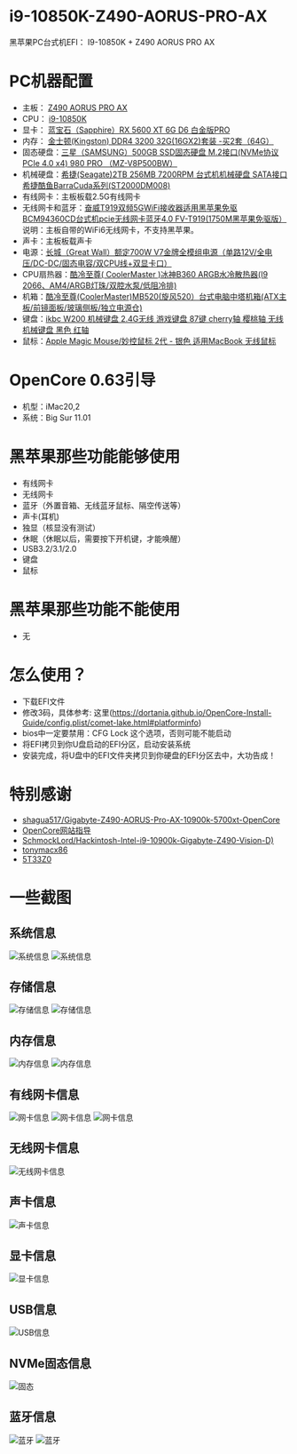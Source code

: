 # i9-10850K-Z490-AORUS-PRO-AX
黑苹果PC台式机EFI： I9-10850K +  Z490 AORUS PRO AX 

# PC机器配置
- 主板： [Z490 AORUS PRO AX](https://item.jd.com/100012824420.html)
- CPU：  [i9-10850K](https://item.jd.com/100008072593.html)
- 显卡： [蓝宝石（Sapphire）RX 5600 XT 6G D6 白金版PRO](https://item.jd.com/100007967097.html)
- 内存： [金士顿(Kingston) DDR4 3200 32G(16GX2)套装 -买2套（64G）](https://item.jd.com/100007628368.html)
- 固态硬盘：[三星（SAMSUNG）500GB SSD固态硬盘 M.2接口(NVMe协议PCIe 4.0 x4) 980 PRO （MZ-V8P500BW）](https://item.jd.com/100008757399.html)
- 机械硬盘：[希捷(Seagate)2TB 256MB 7200RPM 台式机机械硬盘 SATA接口 希捷酷鱼BarraCuda系列(ST2000DM008)](https://item.jd.com/6856662.html)
- 有线网卡：主板板载2.5G有线网卡
- 无线网卡和蓝牙：[奋威T919双频5GWiFi接收器适用黑苹果免驱BCM94360CD台式机pcie无线网卡蓝牙4.0 FV-T919(1750M黑苹果免驱版）](https://item.jd.com/18967921252.html#none)
  说明：主板自带的WiFi6无线网卡，不支持黑苹果。
- 声卡：主板板载声卡
- 电源：[长城（Great Wall）额定700W V7金牌全模组电源（单路12V/全电压/DC-DC/固态电容/双CPU线+双显卡口）](https://item.jd.com/100010194560.html)
- CPU扇热器：[酷冷至尊( CoolerMaster )冰神B360 ARGB水冷散热器(I9 2066、AM4/ARGB灯珠/双腔水泵/低阻冷排)](https://item.jd.com/100011674030.html)
- 机箱：[酷冷至尊(CoolerMaster)MB520(旋风520）台式电脑中塔机箱(ATX主板/前镜面板/玻璃侧板/独立电源仓)](https://item.jd.com/100000154107.html)
- 键盘：[ikbc W200 机械键盘 2.4G无线 游戏键盘 87键 cherry轴 樱桃轴 无线机械键盘 黑色 红轴](https://item.jd.com/100006367830.html)
- 鼠标：[Apple Magic Mouse/妙控鼠标 2代 - 银色 适用MacBook 无线鼠标](https://item.jd.com/2187061.html)
# OpenCore 0.63引导
- 机型：iMac20,2
- 系统：Big Sur 11.01 

# 黑苹果那些功能能够使用
- 有线网卡
- 无线网卡
- 蓝牙（外置音箱、无线蓝牙鼠标、隔空传送等）
- 声卡(耳机)
- 独显（核显没有测试）
- 休眠（休眠以后，需要按下开机键，才能唤醒）
- USB3.2/3.1/2.0
- 键盘
- 鼠标
# 黑苹果那些功能不能使用
- 无

# 怎么使用？
- 下载EFI文件
- 修改3码，具体参考: 这里(https://dortania.github.io/OpenCore-Install-Guide/config.plist/comet-lake.html#platforminfo)
- bios中一定要禁用：CFG Lock 这个选项，否则可能不能启动
- 将EFI拷贝到你U盘启动的EFI分区，启动安装系统
- 安装完成，将U盘中的EFI文件夹拷贝到你硬盘的EFI分区去中，大功告成！

# 特别感谢
- [shagua517/Gigabyte-Z490-AORUS-Pro-AX-10900k-5700xt-OpenCore](https://github.com/shagua517/Gigabyte-Z490-AORUS-Pro-AX-10900k-5700xt-OpenCore)
- [OpenCore网站指导](https://dortania.github.io/OpenCore-Install-Guide/)
- [SchmockLord/Hackintosh-Intel-i9-10900k-Gigabyte-Z490-Vision-D)](https://github.com/SchmockLord/Hackintosh-Intel-i9-10900k-Gigabyte-Z490-Vision-D)
- [tonymacx86](https://www.tonymacx86.com/threads/success-asus-rog-strix-z490-e-gaming-i9-10900k-opencore.299137/)
- [5T33Z0](https://github.com/5T33Z0/Gigabyte-Z490-Vision-G-Hackintosh-OpenCore)
# 一些截图

## 系统信息
![系统信息](https://github.com/zxyboy/i9-10850K-Z490-AORUS-PRO-AX/blob/main/images/system-overview.png)
![系统信息](https://github.com/zxyboy/i9-10850K-Z490-AORUS-PRO-AX/blob/main/images/system.png)

## 存储信息
![存储信息](https://github.com/zxyboy/i9-10850K-Z490-AORUS-PRO-AX/blob/main/images/disk.png)
![存储信息](https://github.com/zxyboy/i9-10850K-Z490-AORUS-PRO-AX/blob/main/images/storage.png)
## 内存信息
![内存信息](https://github.com/zxyboy/i9-10850K-Z490-AORUS-PRO-AX/blob/main/images/memory.png)
![内存信息](https://github.com/zxyboy/i9-10850K-Z490-AORUS-PRO-AX/blob/main/images/meory-detail.png)
## 有线网卡信息
![网卡信息](https://github.com/zxyboy/i9-10850K-Z490-AORUS-PRO-AX/blob/main/images/network-ui.png)
![网卡信息](https://github.com/zxyboy/i9-10850K-Z490-AORUS-PRO-AX/blob/main/images/Network.png)
![网卡信息](https://github.com/zxyboy/i9-10850K-Z490-AORUS-PRO-AX/blob/main/images/ethernet.png)
## 无线网卡信息
![无线网卡信息](https://github.com/zxyboy/i9-10850K-Z490-AORUS-PRO-AX/blob/main/images/Wifi.png)
## 声卡信息
![声卡信息](https://github.com/zxyboy/i9-10850K-Z490-AORUS-PRO-AX/blob/main/images/audio.png)
## 显卡信息
![显卡信息](https://github.com/zxyboy/i9-10850K-Z490-AORUS-PRO-AX/blob/main/images/graphics.png)
## USB信息
![USB信息](https://github.com/zxyboy/i9-10850K-Z490-AORUS-PRO-AX/blob/main/images/USB.png)
## NVMe固态信息
![固态](https://github.com/zxyboy/i9-10850K-Z490-AORUS-PRO-AX/blob/main/images/ssd.png)
## 蓝牙信息
![蓝牙](https://github.com/zxyboy/i9-10850K-Z490-AORUS-PRO-AX/blob/main/images/bluetooth-ui.png)
![蓝牙](https://github.com/zxyboy/i9-10850K-Z490-AORUS-PRO-AX/blob/main/images/Bluetooth.png)















